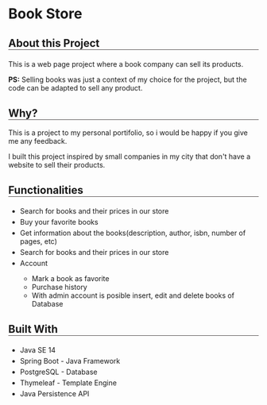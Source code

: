 <h1><b>Book Store</b></h1>



<h2 style="border-bottom: solid rgb(80, 74, 74) 1px;">About this Project</h2>
<p style="margin-top: 20px;">
    This is a web page project where a book company can sell its products.
</p>

<p><b>PS:</b>
    Selling books was just a context of my choice for the project, 
    but the code can be adapted to sell any product.
</p>


<h2 style="border-bottom: solid rgb(80, 74, 74) 1px; margin-top: 30px">Why?</h2>

<p>This is a project to my personal portifolio, so i would be happy if you give me any feedback.</p>

<p>I built this project inspired by small companies in my city 
    that don't have a website to sell their products.
</p>


<h2 style="border-bottom: solid rgb(80, 74, 74) 1px; margin-top: 30px; margin-bottom: 20px;">Functionalities</h2>

<ul>
    <li style="margin-bottom: 5px;">Search for books and their prices in our store</li>
    <li style="margin-bottom: 5px;">Buy your favorite books</li>
    <li style="margin-bottom: 5px;">Get information about the books(description, author, isbn, number of pages, etc)</li>
    <li style="margin-bottom: 5px;">Search for books and their prices in our store</li>
    <li style="margin-bottom: 5px;">Account</li>
    <ul>
        <li>Mark a book as favorite</li>
        <li>Purchase history</li>
        <li>With admin account is posible insert, edit and delete books of Database</li>
    </ul>
</ul>

<h2 style="border-bottom: solid rgb(80, 74, 74) 1px; margin-top: 30px; margin-bottom: 20px;">Built With</h2>

<ul>
    <li style="margin-bottom: 5px;">Java SE 14</li>
    <li style="margin-bottom: 5px;">Spring Boot - Java Framework</li>
    <li style="margin-bottom: 5px;">PostgreSQL - Database</li>
    <li style="margin-bottom: 5px;">Thymeleaf - Template Engine</li>
    <li style="margin-bottom: 5px;">Java Persistence API</li>
</ul>
